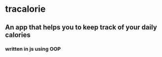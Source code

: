 # tracalorie

## An app that helps you to keep track of your daily calories
### written in js using OOP
